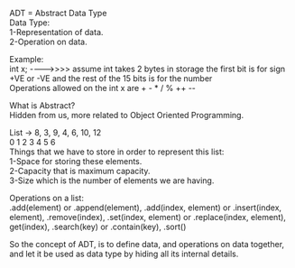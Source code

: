 ADT = Abstract Data Type\
Data Type:\
1-Representation of data.\
2-Operation on data.

Example:\
int x;  ---->>>>   assume int takes 2 bytes in storage the first bit is for sign +VE or -VE and the rest of the 15 bits is for the number\
Operations allowed on the int x are + - * / % ++ --

What is Abstract?\
Hidden from us, more related to Object Oriented Programming.

List -> 8, 3, 9, 4, 6, 10, 12\
        0  1  2  3  4  5   6\
Things that we have to store in order to represent this list:\
1-Space for storing these elements.\
2-Capacity that is maximum capacity.\
3-Size which is the number of elements we are having.

Operations on a list:\
.add(element) or .append(element), .add(index, element) or .insert(index, element), .remove(index), .set(index, element) or .replace(index, element), get(index), .search(key) or .contain(key), .sort()

So the concept of ADT, is to define data, and operations on data together, and let it be used as data type by hiding all its internal details.